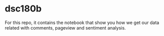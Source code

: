 # dsc180b
For this repo, it contains the notebook that show you how we get our data related with comments, pageview and sentiment analysis. 
